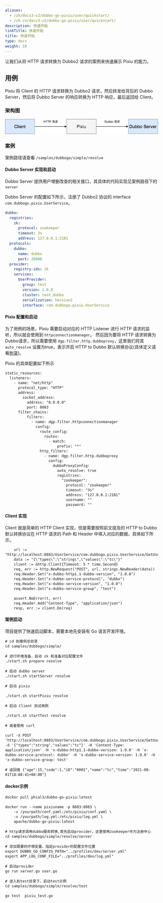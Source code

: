 ```yaml
---
aliases:
  - /zh/docs3-v2/dubbo-go-pixiu/user/quickstart/
  - /zh-cn/docs3-v2/dubbo-go-pixiu/user/quickstart/
description: 快速开始
linkTitle: 快速开始
title: 快速开始
type: docs
weight: 10
---
```



让我们从将 HTTP 请求转换为 Dubbo2 请求的案例来快速展示 Pixiu 的能力。

## 用例

Pixiu 将 Client 的 HTTP 请求转换为 Dubbo2 请求，然后转发给背后的 Dubbo Server，然后将 Dubbo Server 的响应转换为 HTTP
响应，最后返回给 Client。

### 架构图

![Architecture](/imgs/pixiu/user/quick_start_architecture.png)

### 案例

案例路径请查看 `/samples/dubbogo/simple/resolve`

#### Dubbo Server 实现和启动

Dubbo Server 提供用户增删改查的相关接口，其具体的代码实现见案例路径下的 `server`

Dubbo Server 的配置如下所示，注册了 Dubbo2 协议的 interface `com.dubbogo.pixiu.UserService`。

```yaml
dubbo:
  registries:
    zk:
      protocol: zookeeper
      timeout: 3s
      address: 127.0.0.1:2181
  protocols:
    dubbo:
      name: dubbo
      port: 20000
  provider:
    registry-ids: zk
    services:
      UserProvider:
        group: test
        version: 1.0.0
        cluster: test_dubbo
        serialization: hessian2
        interface: com.dubbogo.pixiu.UserService
```

#### Pixiu 配置和启动

为了用例的场景，Pixiu 需要启动对应的 HTTP Listener 进行 HTTP 请求的监听，所以就会使用到 `httpconnectionmanager`。
然后因为要将 HTTP 请求转换为 Dubbo请求，所以需要使用 `dgp.filter.http.dubboproxy`，这里我们将其`auto_resolve` 设置为true，表示开启
HTTP to Dubbo 默认转换协议(具体定义请看[附录](../appendix/http-to-dubbo-default-stragety))。

Pixiu 的具体配置如下所示

```
static_resources:
  listeners:
    - name: "net/http"
      protocol_type: "HTTP"
      address:
        socket_address:
          address: "0.0.0.0"
          port: 8883
      filter_chains:
          filters:
            - name: dgp.filter.httpconnectionmanager
              config:
                route_config:
                  routes:
                    - match:
                        prefix: "*"
                http_filters:
                  - name: dgp.filter.http.dubboproxy
                    config:
                      dubboProxyConfig:
                        auto_resolve: true
                        registries:
                          "zookeeper":
                            protocol: "zookeeper"
                            timeout: "3s"
                            address: "127.0.0.1:2181"
                            username: ""
                            password: ""
```

#### Client 实现

Client 就是简单的 HTTP Client 实现，但是需要按照前文提及的 HTTP to Dubbo 默认转换协议在 HTTP 请求的 Path 和 Header
中填入对应的数据，具体如下所示。

```
	url := "http://localhost:8883/UserService/com.dubbogo.pixiu.UserService/GetUserByName"
	data := "{\"types\":\"string\",\"values\":\"tc\"}"
	client := &http.Client{Timeout: 5 * time.Second}
	req, err := http.NewRequest("POST", url, strings.NewReader(data))
	req.Header.Set("x-dubbo-http1.1-dubbo-version", "1.0.0")
	req.Header.Set("x-dubbo-service-protocol", "dubbo")
	req.Header.Set("x-dubbo-service-version", "1.0.0")
	req.Header.Set("x-dubbo-service-group", "test")

	assert.NoError(t, err)
	req.Header.Add("Content-Type", "application/json")
	resp, err := client.Do(req)
```

#### 案例启动

项目提供了快速启动脚本，需要本地先安装有 Go 语言开发环境。

```
# cd 到案例总目录
cd samples/dubbogo/simple/

# 进行环境准备，启动 zk 和准备对应配置文件
./start.sh prepare resolve

# 启动 dubbo server
./start.sh startServer resolve

# 启动 pixiu 

./start.sh startPixiu resolve

# 启动 Client 测试用例

./start.sh startTest resolve

# 或者使用 curl 

curl -X POST 'http://localhost:8883/UserService/com.dubbogo.pixiu.UserService/GetUserByName' -d '{"types":"string","values":"tc"}' -H 'Content-Type: application/json' -H 'x-dubbo-http1.1-dubbo-version: 1.0.0' -H 'x-dubbo-service-protocol: dubbo' -H 'x-dubbo-service-version: 1.0.0' -H 'x-dubbo-service-group: test'

# 返回值 {"age":15,"code":1,"iD":"0001","name":"tc","time":"2021-08-01T18:08:41+08:00"}

```

#### docker示例

```shell
docker pull phial3/dubbo-go-pixiu:latest

docker run --name pixiuname -p 8883:8883 \
    -v /yourpath/conf.yaml:/etc/pixiu/conf.yaml \
    -v /yourpath/log.yml:/etc/pixiu/log.yml \
    apache/dubbo-go-pixiu:latest

# http请求调用dubbo服务转换,首先启动provider，这里使用zookeeper作为注册中心
cd samples/dubbogo/simple/resolve/server

# 添加需要的环境变量，指定provider的配置文件位置
export DUBBO_GO_CONFIG_PATH="../profiles/dev/server.yml"
export APP_LOG_CONF_FILE="../profiles/dev/log.yml"

# 启动provider
go run server.go user.go

# 进入到test目录下，启动test示例
cd samples/dubbogo/simple/resolve/test

go test  pixiu_test.go
```